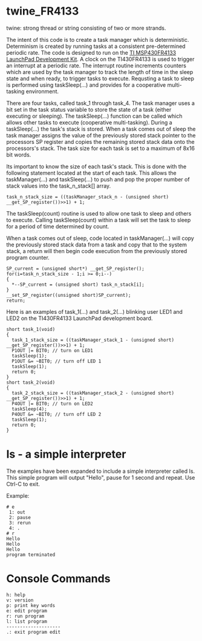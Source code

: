 # twine_FR4133

twine: strong thread or string consisting of two or more strands.

The intent of this code is to create a task manager which is deterministic. Determinism is created by running tasks at a consistent pre-determined periodic rate. The code is designed to run on the [TI MSP430FR4133 LaunchPad Development Kit](https://www.ti.com/store/ti/en/p/product/?p=MSP-EXP430FR4133). A clock on the TI430FR4133 is used to trigger an interrupt at a periodic rate. The interrupt routine increments counters which are used by the task manager to track the length of time in the sleep state and when ready, to trigger tasks to execute. Requsting a task to sleep is performed using taskSleep(...) and provides for a cooperative multi-tasking environment.

There are four tasks, called task_1 through task_4. The task manager uses a bit set in the task status variable to store the state of a task (either executing or sleeping). The taskSleep(...) function can be called which allows other tasks to execute (cooperative multi-tasking). During a taskSleep(...) the task's stack is stored. When a task comes out of sleep the task manager assigns the value of the previously stored stack pointer to the processors SP register and copies the remaining stored stack data onto the processors's stack. The task size for each task is set to a maximum of 8x16 bit words.

Its important to know the size of each task's stack. This is done with the following statement located at the start of each task. This allows the taskManager(…) and taskSleep(…) to push and pop the proper number of stack values into the task_n_stack[] array.

```
task_n_stack_size = ((taskManager_stack_n - (unsigned short) __get_SP_register())>>1) + 1;
```

The taskSleep(count) routine is used to allow one task to sleep and others to execute. Calling taskSleep(count) within a task will set the task to sleep for a period of time determined by count.

When a task comes out of sleep, code located in taskManager(…)  will copy the previously stored stack data from a task and copy that to the system stack, a return will then begin code execution from the previously stored program counter.

```
SP_current = (unsigned short*) __get_SP_register();
for(i=task_n_stack_size - 1;i >= 0;i--)
{
  *--SP_current = (unsigned short) task_n_stack[i];
}
__set_SP_register((unsigned short)SP_current);
return;
````

Here is an examples of task_1(…) and task_2(…) blinking user LED1 and LED2 on the TI430FR4133 LaunchPad development board.

```
short task_1(void)
{
  task_1_stack_size = ((taskManager_stack_1 - (unsigned short) __get_SP_register())>>1) + 1;
  P1OUT |= BIT0; // turn on LED1
  taskSleep(1);
  P1OUT &= ~BIT0; // turn off LED 1
  taskSleep(1);
  return 0;
}
short task_2(void)
{
  task_2_stack_size = ((taskManager_stack_2 - (unsigned short) __get_SP_register())>>1) + 1;
  P4OUT |= BIT0; // turn on LED2
  taskSleep(4);
  P4OUT &= ~BIT0; // turn off LED 2
  taskSleep(1);
  return 0;
}
```

# Is - a simple interpreter

The examples have been expanded to include a simple interpreter called Is.
This simple program will output "Hello", pause for 1 second and repeat. Use Ctrl-C to exit.

Example:
```
# e
 1: out
 2: pause
 3: rerun
 4: .
# r
Hello
Hello
Hello
program terminated
```

# Console Commands

```
h: help
v: version
p: print key words
e: edit program
r: run program
l: list program
--------------------
.: exit program edit
```
